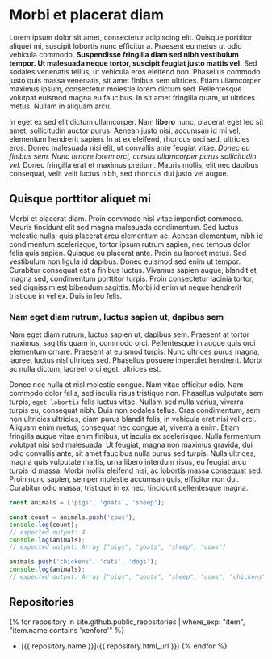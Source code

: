 # Morbi et placerat diam


Lorem ipsum dolor sit amet, consectetur adipiscing elit. Quisque porttitor aliquet mi, suscipit lobortis nunc efficitur a. Praesent eu metus ut odio vehicula commodo. **Suspendisse fringilla diam sed nibh vestibulum tempor. Ut malesuada neque tortor, suscipit feugiat justo mattis vel.** Sed sodales venenatis tellus, ut vehicula eros eleifend non. Phasellus commodo justo quis massa venenatis, sit amet finibus sem ultrices. Etiam ullamcorper maximus ipsum, consectetur molestie lorem dictum sed. Pellentesque volutpat euismod magna eu faucibus. In sit amet fringilla quam, ut ultrices metus. Nullam in aliquam arcu.

In eget ex sed elit dictum ullamcorper. Nam **libero** nunc, placerat eget leo sit amet, sollicitudin auctor purus. Aenean justo nisi, accumsan id mi vel, elementum hendrerit sapien. In at ex eleifend, rhoncus orci sed, ultricies eros. Donec malesuada nisi elit, ut convallis ante feugiat vitae. *Donec eu finibus sem. Nunc ornare lorem orci, cursus ullamcorper purus sollicitudin vel.* Donec fringilla erat et maximus pretium. Mauris mollis, elit nec dapibus consequat, velit velit luctus nibh, sed rhoncus dui justo vel augue.

## Quisque porttitor aliquet mi

Morbi et placerat diam. Proin commodo nisl vitae imperdiet commodo. Mauris tincidunt elit sed magna malesuada condimentum. Sed luctus molestie nulla, quis placerat arcu elementum ac. Aenean elementum, nibh id condimentum scelerisque, tortor ipsum rutrum sapien, nec tempus dolor felis quis sapien. Quisque eu placerat ante. Proin eu laoreet metus. Sed vestibulum non ligula id dapibus. Donec euismod sed enim ut tempor. Curabitur consequat est a finibus luctus. Vivamus sapien augue, blandit et magna sed, condimentum porttitor turpis. Proin consectetur lacinia tortor, sed dignissim est bibendum sagittis. Morbi id enim ut neque hendrerit tristique in vel ex. Duis in leo felis.

### Nam eget diam rutrum, luctus sapien ut, dapibus sem

Nam eget diam rutrum, luctus sapien ut, dapibus sem. Praesent at tortor maximus, sagittis quam in, commodo orci. Pellentesque in augue quis orci elementum ornare. Praesent at euismod turpis. Nunc ultrices purus magna, laoreet luctus nisl ultrices sed. Phasellus posuere imperdiet hendrerit. Morbi ac nulla dictum, laoreet orci eget, ultrices est.

Donec nec nulla et nisl molestie congue. Nam vitae efficitur odio. Nam commodo dolor felis, sed iaculis risus tristique non. Phasellus vulputate sem turpis, `eget lobortis` felis luctus vitae. Nullam sed nulla varius, viverra turpis eu, consequat nibh. Duis non sodales tellus. Cras condimentum, sem non ultricies ultricies, diam purus blandit felis, in vehicula erat nisi vel orci. Aliquam enim metus, consequat nec congue at, viverra a enim. Etiam fringilla augue vitae enim finibus, ut iaculis ex scelerisque. Nulla fermentum volutpat nisi sed malesuada. Ut feugiat, magna non maximus gravida, dui odio convallis ante, sit amet faucibus nulla purus sed turpis. Nulla ultrices, magna quis vulputate mattis, urna libero interdum risus, eu feugiat arcu turpis id massa. Morbi mollis eleifend nisi, ac lobortis massa consequat sed. Proin nunc sapien, semper molestie accumsan quis, efficitur non dui. Curabitur odio massa, tristique in ex nec, tincidunt pellentesque magna.

```js
const animals = ['pigs', 'goats', 'sheep'];

const count = animals.push('cows');
console.log(count);
// expected output: 4
console.log(animals);
// expected output: Array ["pigs", "goats", "sheep", "cows"]

animals.push('chickens', 'cats', 'dogs');
console.log(animals);
// expected output: Array ["pigs", "goats", "sheep", "cows", "chickens", "cats", "dogs"]
```

## Repositories

{% for repository in site.github.public_repositories | where_exp: "item", "item.name contains 'xenforo'" %}
  * [{{ repository.name }}]({{ repository.html_url }})
{% endfor %}
